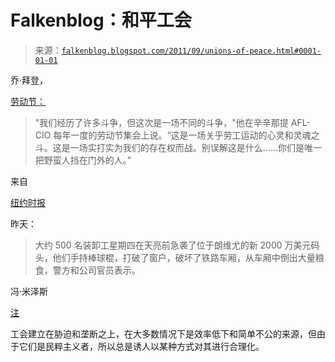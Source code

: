 <!--yml

类别：未分类

日期：2024 年 5 月 12 日 20:46:09

-->

# Falkenblog：和平工会

> 来源：[`falkenblog.blogspot.com/2011/09/unions-of-peace.html#0001-01-01`](http://falkenblog.blogspot.com/2011/09/unions-of-peace.html#0001-01-01)

乔·拜登，

[劳动节：](http://www.toledoblade.com/Politics/2011/09/06/Biden-accuses-GOP-of-labor-union-attacks.html)

> "我们经历了许多斗争，但这次是一场不同的斗争，"他在辛辛那提 AFL-CIO 每年一度的劳动节集会上说。“这是一场关乎劳工运动的心灵和灵魂之斗。这是一场实打实为我们的存在权而战。别误解这是什么……你们是唯一把野蛮人挡在门外的人。”

来自

[纽约时报](http://www.nytimes.com/2011/09/09/business/union-dispute-near-seattle-turns-violent-and-idles-ports.html?_r=1&hp)

昨天：

> 大约 500 名装卸工星期四在天亮前急袭了位于朗维尤的新 2000 万美元码头，他们手持棒球棍，打破了窗户，破坏了铁路车厢，从车厢中倒出大量粮食，警方和公司官员表示。

冯·米泽斯

[注](http://mises.org/quotes.aspx?action=subject&subject=Unions)

工会建立在胁迫和垄断之上，在大多数情况下是效率低下和简单不公的来源，但由于它们是民粹主义者，所以总是诱人以某种方式对其进行合理化。
